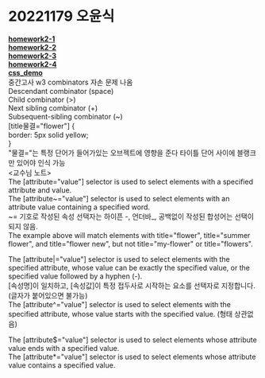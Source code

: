 # 20221179 오윤식
[**homework2-1**](https://ohyoonsik.github.io/homework2_1.html) <br>
[**homework2-2**](https://ohyoonsik.github.io/homework2-2.html) <br>
[**homework2-3**](https://ohyoonsik.github.io/homework2-3.html) <br>
[**homework2-4**](https://ohyoonsik.github.io/homework2-4.html) <br>
[**css_demo**](https://ohyoonsik.github.io/css_demo.html) <br>
중간고사 w3 combinators 자손 문제 나옴 <br>
Descendant combinator (space) <br>
Child combinator (>) <br>
Next sibling combinator (+) <br>
Subsequent-sibling combinator (~) <br>
[title물결="flower"] { <br>
  border: 5px solid yellow; <br>
}<br>
"물결="는 특정 단어가 들어가있는 오브젝트에 영향을 준다 타이틀 단어 사이에 블랭크만 있어야 인식 가능 <br>
<교수님 노트> <br>
The [attribute="value"] selector is used to select elements with a specified attribute and value. <br>
The [attribute~="value"] selector is used to select elements with an attribute value containing a specified word.<br> ~= 기호로 작성된 속성 선택자는 하이픈 -, 언더바_, 공백없이 작성된 합성어는 선택이 되지 않음.<br> The example above will match elements with title="flower", title="summer flower", and title="flower new", but not title="my-flower" or title="flowers".<br>


The [attribute|="value"] selector is used to select elements with the specified attribute, whose value can be exactly the specified value, or the specified value followed by a hyphen (-).<br> [속성명]이 일치하고, [속성값]이 특정 접두사로 시작하는 요소를 선택자로 지정합니다.(글자가 붙어있으면 불가능)<br>
The [attribute^="value"] selector is used to select elements with the specified attribute, whose value starts with the specified value. (형태 상관없음)<br>


The [attribute$="value"] selector is used to select elements whose attribute value ends with a specified value.<br>
The [attribute*="value"] selector is used to select elements whose attribute value contains a specified value.<br>
